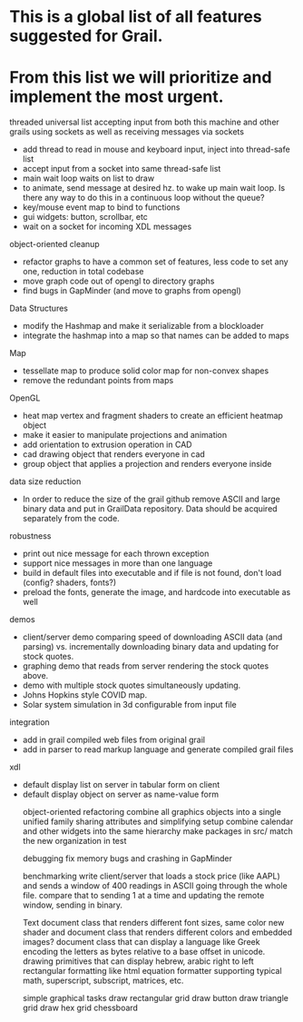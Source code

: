 # This is a global list of all features suggested for Grail.
# From this list we will prioritize and implement the most urgent.

threaded universal list accepting input from both this machine and other grails using sockets as well as receiving messages via sockets
* add thread to read in mouse and keyboard input, inject into thread-safe list
* accept input from a socket into same thread-safe list
* main wait loop waits on list to draw
* to animate, send message at desired hz. to wake up main wait loop. Is there any way to do this in a continuous loop without the queue?
* key/mouse event map to bind to functions
* gui widgets: button, scrollbar, etc
* wait on a socket for incoming XDL messages

object-oriented cleanup
* refactor graphs to have a common set of features, less code to set any one, reduction in total codebase
* move graph code out of opengl to directory graphs
* find bugs in GapMinder (and move to graphs from opengl)


Data Structures
* modify the Hashmap and make it serializable from a blockloader
* integrate the hashmap into a map so that names can be added to maps

Map
* tessellate map to produce solid color map for non-convex shapes
* remove the redundant points from maps


OpenGL
* heat map vertex and fragment shaders to create an efficient heatmap object
* make it easier to manipulate projections and animation
* add orientation to extrusion operation in CAD
* cad drawing object that renders everyone in cad
* group object that applies a projection and renders everyone inside

data size reduction
* In order to reduce the size of the grail github remove ASCII and large binary data and put in GrailData repository. Data should be acquired separately from the code.

robustness
* print out nice message for each thrown exception
* support nice messages in more than one language
* build in default files into executable and if file is not found, don't load (config? shaders, fonts?)
* preload the fonts, generate the image, and hardcode into executable as well

demos
* client/server demo comparing speed of downloading ASCII data (and parsing) vs. incrementally downloading binary data and updating for stock quotes.
* graphing demo that reads from server rendering the stock quotes above.
* demo with multiple stock quotes simultaneously updating.
* Johns Hopkins style COVID map.
* Solar system simulation in 3d configurable from input file

integration
* add in grail compiled web files from original grail
* add in parser to read markup language and generate compiled grail files

xdl
* default display list<object> on server in tabular form on client
* default display object on server as name-value form

object-oriented refactoring
combine all graphics objects into a single unified family sharing attributes and simplifying setup
combine calendar and other widgets into the same hierarchy
make packages in src/ match the new organization in test

debugging
fix memory bugs and crashing in GapMinder

benchmarking
write client/server that loads a stock price (like AAPL) and sends a window of 400 readings in ASCII going through the whole file. compare that to sending 1 at a time and updating the remote window, sending in binary.

Text
document class that renders different font sizes, same color
new shader and document class that renders different colors and embedded images?
document class that can display a language like Greek encoding the letters as bytes relative to a base offset in unicode.
drawing primitives that can display hebrew, arabic right to left
rectangular formatting like html
equation formatter supporting typical math, superscript, subscript, matrices, etc.


simple graphical tasks
draw rectangular grid
draw button
draw triangle grid
draw hex grid
chessboard
